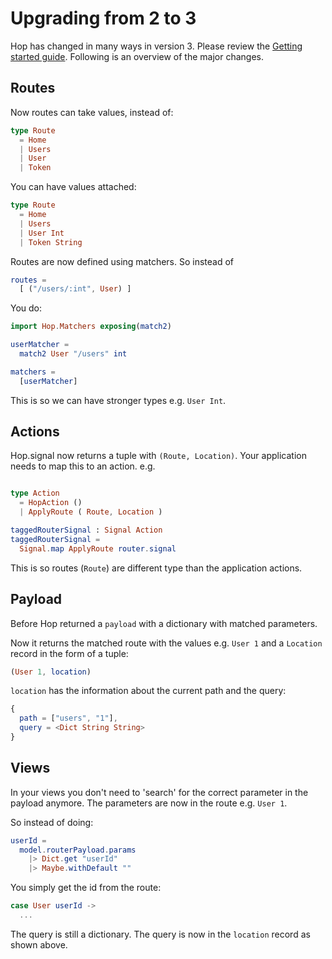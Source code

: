 # Upgrading from 2 to 3

Hop has changed in many ways in version 3. Please review the [Getting started guide](https://github.com/sporto/hop/blob/master/docs/getting-started.md). Following is an overview of the major changes.

## Routes

Now routes can take values, instead of:

```elm
type Route
  = Home
  | Users
  | User
  | Token
```

You can have values attached:

```elm
type Route
  = Home
  | Users
  | User Int
  | Token String
```

Routes are now defined using matchers. So instead of 

```elm
routes = 
  [ ("/users/:int", User) ]
```

You do:

```elm
import Hop.Matchers exposing(match2)

userMatcher =
  match2 User "/users" int

matchers =
  [userMatcher]
```

This is so we can have stronger types e.g. `User Int`.

## Actions

Hop.signal now returns a tuple with `(Route, Location)`. Your application needs to map this to an action. e.g.

```elm

type Action
  = HopAction ()
  | ApplyRoute ( Route, Location )

taggedRouterSignal : Signal Action
taggedRouterSignal =
  Signal.map ApplyRoute router.signal
```

This is so routes (`Route`) are different type than the application actions.

## Payload

Before Hop returned a `payload` with a dictionary with matched parameters.

Now it returns the matched route with the values e.g. `User 1` and a `Location` record in the form of a tuple:

```elm
(User 1, location)
```

`location` has the information about the current path and the query:

```elm
{
  path = ["users", "1"],
  query = <Dict String String>
}
```

## Views

In your views you don't need to 'search' for the correct parameter in the payload anymore. The parameters are now in the route e.g. `User 1`.

So instead of doing:

```elm
userId =
  model.routerPayload.params
    |> Dict.get "userId"
    |> Maybe.withDefault ""
```

You simply get the id from the route:

```elm
case User userId ->
  ...
```

The query is still a dictionary. The query is now in the `location` record as shown above.

